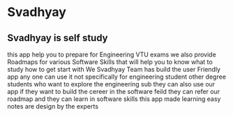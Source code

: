 # Svadhyay
## Svadhyay is self study 
this app help you to prepare for Engineering  VTU exams 
we also provide Roadmaps for various Software Skills that will help you to know what to study how to get start with 
We Svadhyay Team has build the user Friendly app any one can use it not specifically for engineering student other degree students who want to explore the engineering sub they can also 
use our app if they want to build the cereer in the software feild they can refer our roadmap and  they can learn in software skills 
this app made learning easy notes are design by the experts
